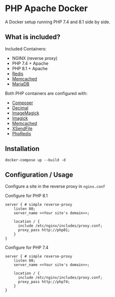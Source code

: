 # PHP Apache Docker
A Docker setup running PHP 7.4 and 8.1 side by side.

## What is included?

Included Containers:

- NGINX (reverse proxy)
- PHP 7.4 + Apache
- PHP 8.1 + Apache
- [Redis](https://redis.io/)
- [Memcached](https://memcached.org/)
- [MariaDB](https://mariadb.com/)


Both PHP containers are configured with:

- [Composer](https://getcomposer.org/)
- [Decimal](https://php-decimal.io/)
- [ImageMagick](https://imagemagick.org/)
- [Imagick](https://www.php.net/manual/en/class.imagick.php)
- [Memcached](https://www.php.net/manual/en/book.memcached.php)
- [XSendFile](https://tn123.org/mod_xsendfile/)
- [PhpRedis](https://github.com/phpredis/phpredis)

## Installation

```
docker-compose up --build -d
```

## Configuration / Usage

Configure a site in the reverse proxy in ```nginx.conf```

Configure for PHP 8.1
```
server { # simple reverse-proxy
    listen 80;
    server_name <<Your site's domain>>;

    location / {
      include /etc/nginx/includes/proxy.conf;
      proxy_pass http://php81;
    }
} 
```

Configure for PHP 7.4
```
server { # simple reverse-proxy
    listen 80;
    server_name <<Your site's domain>>;

    location / {
      include /etc/nginx/includes/proxy.conf;
      proxy_pass http://php74;
    }
} 
```